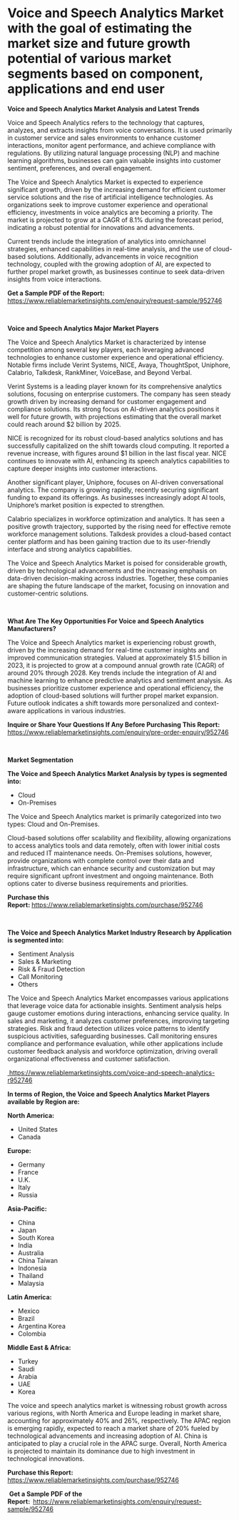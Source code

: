 <p><h1>Voice and Speech Analytics Market with the goal of estimating the market size and future growth potential of various market segments based on component, applications and end user</h1></p><p><strong>Voice and Speech Analytics Market Analysis and Latest Trends</strong></p>
<p><p>Voice and Speech Analytics refers to the technology that captures, analyzes, and extracts insights from voice conversations. It is used primarily in customer service and sales environments to enhance customer interactions, monitor agent performance, and achieve compliance with regulations. By utilizing natural language processing (NLP) and machine learning algorithms, businesses can gain valuable insights into customer sentiment, preferences, and overall engagement.</p><p>The Voice and Speech Analytics Market is expected to experience significant growth, driven by the increasing demand for efficient customer service solutions and the rise of artificial intelligence technologies. As organizations seek to improve customer experience and operational efficiency, investments in voice analytics are becoming a priority. The market is projected to grow at a CAGR of 8.1% during the forecast period, indicating a robust potential for innovations and advancements. </p><p>Current trends include the integration of analytics into omnichannel strategies, enhanced capabilities in real-time analysis, and the use of cloud-based solutions. Additionally, advancements in voice recognition technology, coupled with the growing adoption of AI, are expected to further propel market growth, as businesses continue to seek data-driven insights from voice interactions.</p></p>
<p><strong>Get a Sample PDF of the Report:&nbsp;</strong> <a href="https://www.reliablemarketinsights.com/enquiry/request-sample/952746?utm_campaign=2609&utm_medium=2&utm_source=Github&utm_content=ia&utm_term=17042025&utm_id=voice-and-speech-analytics">https://www.reliablemarketinsights.com/enquiry/request-sample/952746</a></p>
<p>&nbsp;</p>
<p><strong>Voice and Speech Analytics Major Market Players</strong></p>
<p><p>The Voice and Speech Analytics Market is characterized by intense competition among several key players, each leveraging advanced technologies to enhance customer experience and operational efficiency. Notable firms include Verint Systems, NICE, Avaya, ThoughtSpot, Uniphore, Calabrio, Talkdesk, RankMiner, VoiceBase, and Beyond Verbal.</p><p>Verint Systems is a leading player known for its comprehensive analytics solutions, focusing on enterprise customers. The company has seen steady growth driven by increasing demand for customer engagement and compliance solutions. Its strong focus on AI-driven analytics positions it well for future growth, with projections estimating that the overall market could reach around $2 billion by 2025.</p><p>NICE is recognized for its robust cloud-based analytics solutions and has successfully capitalized on the shift towards cloud computing. It reported a revenue increase, with figures around $1 billion in the last fiscal year. NICE continues to innovate with AI, enhancing its speech analytics capabilities to capture deeper insights into customer interactions.</p><p>Another significant player, Uniphore, focuses on AI-driven conversational analytics. The company is growing rapidly, recently securing significant funding to expand its offerings. As businesses increasingly adopt AI tools, Uniphore’s market position is expected to strengthen.</p><p>Calabrio specializes in workforce optimization and analytics. It has seen a positive growth trajectory, supported by the rising need for effective remote workforce management solutions. Talkdesk provides a cloud-based contact center platform and has been gaining traction due to its user-friendly interface and strong analytics capabilities.</p><p>The Voice and Speech Analytics Market is poised for considerable growth, driven by technological advancements and the increasing emphasis on data-driven decision-making across industries. Together, these companies are shaping the future landscape of the market, focusing on innovation and customer-centric solutions.</p></p>
<p>&nbsp;</p>
<p><strong>What Are The Key Opportunities For Voice and Speech Analytics Manufacturers?</strong></p>
<p><p>The Voice and Speech Analytics market is experiencing robust growth, driven by the increasing demand for real-time customer insights and improved communication strategies. Valued at approximately $1.5 billion in 2023, it is projected to grow at a compound annual growth rate (CAGR) of around 20% through 2028. Key trends include the integration of AI and machine learning to enhance predictive analytics and sentiment analysis. As businesses prioritize customer experience and operational efficiency, the adoption of cloud-based solutions will further propel market expansion. Future outlook indicates a shift towards more personalized and context-aware applications in various industries.</p></p>
<p><strong>Inquire or Share Your Questions If Any Before Purchasing This Report:</strong> <a href="https://www.reliablemarketinsights.com/enquiry/pre-order-enquiry/952746?utm_campaign=2609&utm_medium=2&utm_source=Github&utm_content=ia&utm_term=17042025&utm_id=voice-and-speech-analytics">https://www.reliablemarketinsights.com/enquiry/pre-order-enquiry/952746</a></p>
<p>&nbsp;</p>
<p><strong>Market Segmentation</strong></p>
<p><strong>The Voice and Speech Analytics Market Analysis by types is segmented into:</strong></p>
<p><ul><li>Cloud</li><li>On-Premises</li></ul></p>
<p><p>The Voice and Speech Analytics market is primarily categorized into two types: Cloud and On-Premises. </p><p>Cloud-based solutions offer scalability and flexibility, allowing organizations to access analytics tools and data remotely, often with lower initial costs and reduced IT maintenance needs. On-Premises solutions, however, provide organizations with complete control over their data and infrastructure, which can enhance security and customization but may require significant upfront investment and ongoing maintenance. Both options cater to diverse business requirements and priorities.</p></p>
<p><strong>Purchase this Report:&nbsp;</strong><a href="https://www.reliablemarketinsights.com/purchase/952746?utm_campaign=2609&utm_medium=2&utm_source=Github&utm_content=ia&utm_term=17042025&utm_id=voice-and-speech-analytics">https://www.reliablemarketinsights.com/purchase/952746</a></p>
<p>&nbsp;</p>
<p><strong>The Voice and Speech Analytics Market Industry Research by Application is segmented into:</strong></p>
<p><ul><li>Sentiment Analysis</li><li>Sales & Marketing</li><li>Risk & Fraud Detection</li><li>Call Monitoring</li><li>Others</li></ul></p>
<p><p>The Voice and Speech Analytics Market encompasses various applications that leverage voice data for actionable insights. Sentiment analysis helps gauge customer emotions during interactions, enhancing service quality. In sales and marketing, it analyzes customer preferences, improving targeting strategies. Risk and fraud detection utilizes voice patterns to identify suspicious activities, safeguarding businesses. Call monitoring ensures compliance and performance evaluation, while other applications include customer feedback analysis and workforce optimization, driving overall organizational effectiveness and customer satisfaction.</p></p>
<p><a href="https://www.reliablemarketinsights.com/voice-and-speech-analytics-r952746?utm_campaign=2609&utm_medium=2&utm_source=Github&utm_content=ia&utm_term=17042025&utm_id=voice-and-speech-analytics">&nbsp;https://www.reliablemarketinsights.com/voice-and-speech-analytics-r952746</a></p>
<p><strong>In terms of Region, the Voice and Speech Analytics Market Players available by Region are:</strong></p>
<p>
    <p> <strong> North America: </strong>
        <ul>
            <li>United States</li>
            <li>Canada</li>
        </ul>
        </p> 
    <p> <strong> Europe: </strong>
        <ul>
            <li>Germany</li>
            <li>France</li>
            <li>U.K.</li>
            <li>Italy</li>
            <li>Russia</li>
        </ul>
        </p> 
    <p> <strong> Asia-Pacific: </strong>
        <ul>
            <li>China</li>
            <li>Japan</li>
            <li>South Korea</li>
            <li>India</li>
            <li>Australia</li>
            <li>China Taiwan</li>
            <li>Indonesia</li>
            <li>Thailand</li>
            <li>Malaysia</li>
        </ul>
        </p> 
    <p> <strong> Latin America: </strong>
        <ul>
            <li>Mexico</li>
            <li>Brazil</li>
            <li>Argentina Korea</li>
            <li>Colombia</li>
        </ul>
        </p> 
    <p> <strong> Middle East & Africa: </strong>
        <ul>
            <li>Turkey</li>
            <li>Saudi</li>
            <li>Arabia</li>
            <li>UAE</li>
            <li>Korea</li>
        </ul>
    </p>
    </p>
<p><p>The voice and speech analytics market is witnessing robust growth across various regions, with North America and Europe leading in market share, accounting for approximately 40% and 26%, respectively. The APAC region is emerging rapidly, expected to reach a market share of 20% fueled by technological advancements and increasing adoption of AI. China is anticipated to play a crucial role in the APAC surge. Overall, North America is projected to maintain its dominance due to high investment in technological innovations.</p></p>
<p><strong>Purchase this Report: </strong><a href="https://www.reliablemarketinsights.com/purchase/952746?utm_campaign=2609&utm_medium=2&utm_source=Github&utm_content=ia&utm_term=17042025&utm_id=voice-and-speech-analytics">https://www.reliablemarketinsights.com/purchase/952746</a></p>
<p>&nbsp;<strong>Get a Sample PDF of the Report:&nbsp;&nbsp;</strong><a href="https://www.reliablemarketinsights.com/enquiry/request-sample/952746?utm_campaign=2609&utm_medium=2&utm_source=Github&utm_content=ia&utm_term=17042025&utm_id=voice-and-speech-analytics">https://www.reliablemarketinsights.com/enquiry/request-sample/952746</a></p>
<p><strong></strong></p>
<p><p></p><p></p><p></p></p>
